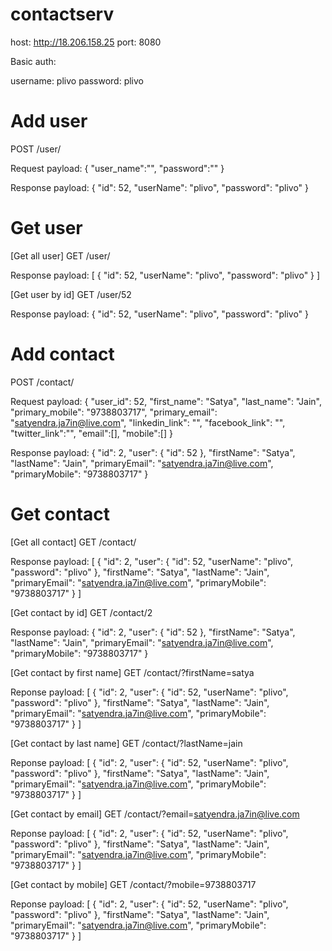 # contactserv

host: http://18.206.158.25
port: 8080

Basic auth: 

username: plivo
password: plivo

# Add user
POST /user/

Request payload: {
	"user_name":"",
	"password":""
}

Response payload: {
    "id": 52,
    "userName": "plivo",
    "password": "plivo"
}

# Get user

[Get all user] GET /user/

Response payload: [
    {
        "id": 52,
        "userName": "plivo",
        "password": "plivo"
    }
]

[Get user by id] GET /user/52

Response payload: {
    "id": 52,
    "userName": "plivo",
    "password": "plivo"
}

# Add contact

POST /contact/

Request payload: {
	"user_id": 52,
	"first_name": "Satya",
	"last_name": "Jain",
	"primary_mobile": "9738803717",
	"primary_email": "satyendra.ja7in@live.com",
	"linkedin_link": "",
	"facebook_link": "",
	"twitter_link":"",
	"email":[],
	"mobile":[]
}

Response payload: {
    "id": 2,
    "user": {
        "id": 52
    },
    "firstName": "Satya",
    "lastName": "Jain",
    "primaryEmail": "satyendra.ja7in@live.com",
    "primaryMobile": "9738803717"
}

# Get contact

[Get all contact] GET /contact/

Response payload: [
    {
        "id": 2,
        "user": {
            "id": 52,
            "userName": "plivo",
            "password": "plivo"
        },
        "firstName": "Satya",
        "lastName": "Jain",
        "primaryEmail": "satyendra.ja7in@live.com",
        "primaryMobile": "9738803717"
    }
]

[Get contact by id] GET /contact/2

Response payload: {
    "id": 2,
    "user": {
        "id": 52
    },
    "firstName": "Satya",
    "lastName": "Jain",
    "primaryEmail": "satyendra.ja7in@live.com",
    "primaryMobile": "9738803717"
}

[Get contact by first name] GET /contact/?firstName=satya

Reponse payload: [
    {
        "id": 2,
        "user": {
            "id": 52,
            "userName": "plivo",
            "password": "plivo"
        },
        "firstName": "Satya",
        "lastName": "Jain",
        "primaryEmail": "satyendra.ja7in@live.com",
        "primaryMobile": "9738803717"
    }
]

[Get contact by last name] GET /contact/?lastName=jain

Reponse payload: [
    {
        "id": 2,
        "user": {
            "id": 52,
            "userName": "plivo",
            "password": "plivo"
        },
        "firstName": "Satya",
        "lastName": "Jain",
        "primaryEmail": "satyendra.ja7in@live.com",
        "primaryMobile": "9738803717"
    }
]

[Get contact by email] GET /contact/?email=satyendra.ja7in@live.com

Reponse payload: [
    {
        "id": 2,
        "user": {
            "id": 52,
            "userName": "plivo",
            "password": "plivo"
        },
        "firstName": "Satya",
        "lastName": "Jain",
        "primaryEmail": "satyendra.ja7in@live.com",
        "primaryMobile": "9738803717"
    }
]

[Get contact by mobile] GET /contact/?mobile=9738803717

Reponse payload: [
    {
        "id": 2,
        "user": {
            "id": 52,
            "userName": "plivo",
            "password": "plivo"
        },
        "firstName": "Satya",
        "lastName": "Jain",
        "primaryEmail": "satyendra.ja7in@live.com",
        "primaryMobile": "9738803717"
    }
]



